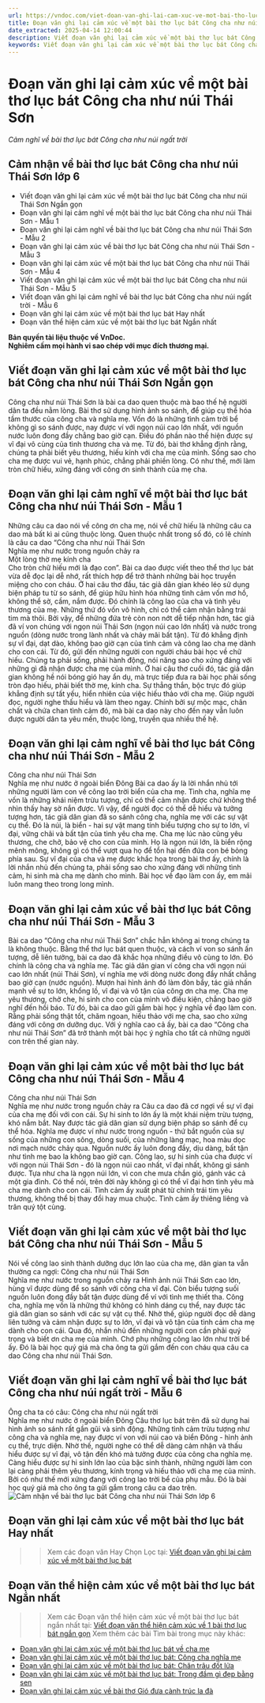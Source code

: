 ```yaml
---
url: https://vndoc.com/viet-doan-van-ghi-lai-cam-xuc-ve-mot-bai-tho-luc-bat-cong-cha-nhu-nui-thai-son-249824
title: Đoạn văn ghi lại cảm xúc về một bài thơ lục bát Công cha như núi Thái Sơn - Cảm nghĩ về bài thơ lục bát Công cha như núi ngất trời - VnDoc.com
date_extracted: 2025-04-14 12:00:44
description: Viết đoạn văn ghi lại cảm xúc về một bài thơ lục bát Công cha như núi Thái Sơn được biên soạn nhằm giúp các em HS đạt kết quả tốt trong quá trình làm bài tập và học tập môn Ngữ văn lớp 6.
keywords: Viết đoạn văn ghi lại cảm xúc về một bài thơ lục bát Công cha như núi Thái Sơn,Cảm nghĩ về bài thơ lục bát Công cha như núi ngất trời,Viết đoạn văn ghi lại cảm nghĩ về bài thơ lục bát Công cha như núi ngất trời,viết đoạn văn ghi lại cảm xúc về một bài thơ lục bát,Viết một đoạn văn ghi lại cảm xúc về một bài thơ lục bát ngắn nhất,Viết đoạn văn ghi lại cảm xúc về một bài thơ lục bát ngắn gọn,Viết đoạn văn ghi lại cảm nghĩ về một bài thơ lục bát,Công cha như núi ngất trời,công cha như núi thái sơn
---
```


# Đoạn văn ghi lại cảm xúc về một bài thơ lục bát Công cha như núi Thái Sơn
 _Cảm nghĩ về bài thơ lục bát Công cha như núi ngất trời_
## **Cảm nhận về bài thơ lục bát Công cha như núi Thái Sơn lớp 6**
  * Viết đoạn văn ghi lại cảm xúc về một bài thơ lục bát Công cha như núi Thái Sơn Ngắn gọn 
  * Đoạn văn ghi lại cảm nghĩ về một bài thơ lục bát Công cha như núi Thái Sơn - Mẫu 1
  * Đoạn văn ghi lại cảm nghĩ về bài thơ lục bát Công cha như núi Thái Sơn - Mẫu 2
  * Đoạn văn ghi lại cảm xúc về bài thơ lục bát Công cha như núi Thái Sơn - Mẫu 3
  * Đoạn văn ghi lại cảm xúc về một bài thơ lục bát Công cha như núi Thái Sơn - Mẫu 4 
  * Viết đoạn văn ghi lại cảm xúc về một bài thơ lục bát Công cha như núi Thái Sơn - Mẫu 5
  * Viết đoạn văn ghi lại cảm nghĩ về bài thơ lục bát Công cha như núi ngất trời - Mẫu 6
  * Đoạn văn ghi lại cảm xúc về một bài thơ lục bát Hay nhất
  * Đoạn văn thể hiện cảm xúc về một bài thơ lục bát Ngắn nhất

**Bản quyền tài liệu thuộc về VnDoc.  
Nghiêm cấm mọi hành vi sao chép với mục đích thương mại.**
## **Viết đoạn văn ghi lại cảm xúc về một bài thơ lục bát Công cha như núi Thái Sơn Ngắn gọn**
Công cha như núi Thái Sơn là bài ca dao quen thuộc mà bao thế hệ người dân ta đều nằm lòng. Bài thơ sử dụng hình ảnh so sánh, để giúp cụ thể hóa tầm thước của công cha và nghĩa mẹ. Vốn đó là những tình cảm trời bể không gì so sánh được, nay được ví với ngọn núi cao lớn nhất, với nguồn nước luôn đong đầy chẳng bao giờ cạn. Điều đó phần nào thể hiện được sự vĩ đại vô cùng của tình thương cha và mẹ. Từ đó, bài thơ khẳng định rằng, chúng ta phải biết yêu thương, hiếu kính với cha mẹ của mình. Sống sao cho cha mẹ được vui vẻ, hạnh phúc, chẳng phải phiền lòng. Có như thế, mới làm tròn chữ hiếu, xứng đáng với công ơn sinh thành của mẹ cha.
## **Đoạn văn ghi lại cảm nghĩ về một bài thơ lục bát Công cha như núi Thái Sơn - Mẫu 1**
Những câu ca dao nói về công ơn cha mẹ, nói về chữ hiếu là những câu ca dao mà bất kì ai cũng thuộc lòng. Quen thuộc nhất trong số đó, có lẽ chính là câu ca dao
“Công cha như núi Thái Sơn  
Nghĩa mẹ như nước trong nguồn chảy ra  
Một lòng thờ mẹ kính cha  
Cho tròn chữ hiếu mới là đạo con”.
Bài ca dao được viết theo thể thơ lục bát vừa dễ đọc lại dễ nhớ, rất thích hợp để trở thành những bài học truyền miệng cho con cháu. Ở hai câu thơ đầu, tác giả dân gian khéo léo sử dụng biện pháp tu từ so sánh, để giúp hữu hình hóa những tình cảm vốn mơ hồ, không thể sờ, cầm, nắm được. Đó chính là công lao của cha và tình yêu thương của mẹ. Những thứ đó vốn vô hình, chỉ có thể cảm nhận bằng trái tim mà thôi. Bởi vậy, để những đứa trẻ còn non nớt dễ tiếp nhận hơn, tác giả đã ví von chúng với ngọn núi Thái Sơn \(ngọn núi cao lớn nhất\) và nước trong nguồn \(dòng nước trong lành nhất và chảy mãi bất tận\). Từ đó khẳng định sự vĩ đại, dạt dào, không bao giờ cạn của tình cảm và công lao cha mẹ dành cho con cái. Từ đó, gửi đến những người con người cháu bài học về chữ hiếu. Chúng ta phải sống, phải hành động, nói năng sao cho xứng đáng với những gì đã nhận được cha mẹ của mình. Ở hai câu thơ cuối đó, tác giả dân gian không hề nói bóng gió hay ẩn dụ, mà trực tiếp đưa ra bài học phải sống tròn đạo hiếu, phải biết thờ mẹ, kính cha. Sự thẳng thắn, bộc trực đó giúp khẳng định sự tất yếu, hiển nhiên của việc hiếu thảo với cha mẹ. Giúp người đọc, người nghe thấu hiểu và làm theo ngay. Chính bởi sự mộc mạc, chân chất và chứa chan tình cảm đó, mà bài ca dao này cho đến nay vẫn luôn được người dân ta yêu mến, thuộc lòng, truyền qua nhiều thế hệ.
## **Đoạn văn ghi lại cảm nghĩ về bài thơ lục bát Công cha như núi Thái Sơn - Mẫu 2**
Công cha như núi Thái Sơn  
Nghĩa mẹ như nước ở ngoài biển Đông
Bài ca dao ấy là lời nhắn nhủ tới những người làm con về công lao trời biển của cha mẹ. Tình cha, nghĩa mẹ vốn là những khái niệm trừu tượng, chỉ có thể cảm nhận được chứ không thể nhìn thấy hay sờ nắn được. Vì vậy, để người đọc có thể dễ hiểu và tưởng tượng hơn, tác giả dân gian đã so sánh công cha, nghĩa mẹ với các sự vật cụ thể. Đó là núi, là biển - hai sự vật mang tính biểu tượng cho sự to lớn, vĩ đại, vững chãi và bất tận của tình yêu cha mẹ. Cha mẹ lúc nào cũng yêu thương, che chở, bảo vệ cho con của mình. Họ là ngọn núi lớn, là biển rộng mênh mông, không gì có thể vượt qua họ để tổn hại đến đứa con bé bỏng phía sau. Sự vĩ đại của cha và mẹ được khắc họa trong bài thơ ấy, chính là lời nhắn nhủ đến chúng ta, phải sống sao cho xứng đáng với những tình cảm, hi sinh mà cha mẹ dành cho mình. Bài học về đạo làm con ấy, em mãi luôn mang theo trong long mình.
## **Đoạn văn ghi lại cảm xúc về bài thơ lục bát Công cha như núi Thái Sơn - Mẫu 3**
Bài ca dao “Công cha như núi Thái Sơn” chắc hẳn không ai trong chúng ta là không thuộc. Bằng thể thơ lục bát quen thuộc, và cách ví von so sánh ấn tượng, dễ liên tưởng, bài ca dao đã khắc họa những điều vô cùng to lớn. Đó chính là công cha và nghĩa mẹ. Tác giả dân gian ví công cha với ngọn núi cao lớn nhất \(núi Thái Sơn\), ví nghĩa mẹ với dòng nước đong đầy nhất chẳng bao giờ cạn \(nước nguồn\). Mượn hai hình ảnh đó làm đòn bẩy, tác giả nhấn mạnh về sự to lớn, khổng lồ, vĩ đại và vô tận của công ơn cha mẹ. Cha mẹ yêu thương, chở che, hi sinh cho con của mình vô điều kiện, chẳng bao giờ nghĩ đến hồi báo. Từ đó, bài ca dao gửi gắm bài học ý nghĩa về đạo làm con. Rằng phải sống thật tốt, chăm ngoan, hiếu thảo với mẹ cha, sao cho xứng đáng với công ơn dưỡng dục. Với ý nghĩa cao cả ấy, bài ca dao “Công cha như núi Thái Sơn” đã trở thành một bài học ý nghĩa cho tất cả những người con trên thế gian này.
## **Đoạn văn ghi lại cảm xúc về một bài thơ lục bát Công cha như núi Thái Sơn - Mẫu 4**
Công cha như núi Thái Sơn  
Nghĩa mẹ như nước trong nguồn chảy ra
Câu ca dao đã cơ ngợi về sự vĩ đại của cha mẹ đối với con cái. Sự hi sinh to lớn ấy là một khái niệm trừu tượng, khó nắm bắt. Nay được tác giả dân gian sử dụng biện pháp so sánh để cụ thể hóa. Nghĩa mẹ được ví như nước trong nguồn - thứ bắt nguồn của sự sống của những con sông, dòng suối, của những làng mạc, hoa màu dọc nơi mạch nước chảy qua. Nguồn nước ấy luôn đong đầy, dịu dàng, bất tận như tình mẹ bao la không bao giờ cạn. Công lao, sự hi sinh của cha được ví với ngọn núi Thái Sơn - đó là ngọn núi cao nhất, vĩ đại nhất, không gì sánh được. Tựa như cha là ngọn núi lớn, vì con che mưa chắn gió, gánh vác cả một gia đình. Có thể nói, trên đời này không gì có thể vĩ đại hơn tình yêu mà cha mẹ dành cho con cái. Tình cảm ấy xuất phát từ chính trái tim yêu thương, không thể bị thay đổi hay mua chuộc. Tình cảm ấy thiêng liêng và trân quý tột cùng.
## **Viết đoạn văn ghi lại cảm xúc về một bài thơ lục bát Công cha như núi Thái Sơn - Mẫu 5**
Nói về công lao sinh thành dưỡng dục lớn lao của cha mẹ, dân gian ta vẫn thường ca ngợi:
Công cha như núi Thái Sơn   
Nghĩa mẹ như nước trong nguồn chảy ra
Hình ảnh núi Thái Sơn cao lớn, hùng vĩ được dùng để so sánh với công cha vĩ đại. Còn biểu tượng suối nguồn luôn đong đầy bất tận được dùng để ví với tình mẹ thiết tha. Công cha, nghĩa mẹ vốn là những thứ không có hình dáng cụ thể, nay được tác giả dân gian so sánh với các sự vật cụ thể. Nhờ thế, giúp người đọc dễ dàng liên tưởng và cảm nhận được sự to lớn, vĩ đại và vô tận của tình cảm cha mẹ dành cho con cái. Qua đó, nhắn nhủ đến những người con cần phải quý trọng và biết ơn cha mẹ của mình. Chớ phụ những công lao lớn như trời bể ấy. Đó là bài học quý giá mà cha ông ta gửi gắm đến con cháu qua câu ca dao Công cha như núi Thái Sơn.
## **Viết đoạn văn ghi lại cảm nghĩ về bài thơ lục bát Công cha như núi ngất trời - Mẫu 6**
Ông cha ta có câu:
Công cha như núi ngất trời   
Nghĩa mẹ như nước ở ngoài biển Đông
Câu thơ lục bát trên đã sử dụng hai hình ảnh so sánh rất gần gũi và sinh động. Những tình cảm trừu tượng như công cha và nghĩa mẹ, nay được ví von với núi cao và biển Đông - hình ảnh cụ thể, trực diện. Nhờ thế, người nghe có thể dễ dàng cảm nhận và thấu hiểu được sự vĩ đại, vô tận đến khó mà tưởng được của công cha nghĩa mẹ. Càng hiểu được sự hi sinh lớn lao của bậc sinh thành, những người làm con lại càng phải thêm yêu thương, kính trọng và hiếu thảo với cha mẹ của mình. Bởi có như thế mới xứng đang với công lao trời bể của phụ mẫu. Đó là bài học quý giá mà cho ông ta gửi gắm trong câu ca dao trên.
![Cảm nhận về bài thơ lục bát Công cha như núi Thái Sơn lớp 6](https://i.vdoc.vn/data/image/2023/11/17/viet-doan-van-ghi-lai-cam-xuc-ve-mot-bai-tho-luc-bat-cong-cha-nhu-nui-thai-son-h1.jpg)
## **Đoạn văn ghi lại cảm xúc về một bài thơ lục bát Hay nhất**
>> Xem các đoạn văn Hay Chọn Lọc tại: [Viết đoạn văn ghi lại cảm xúc về một bài thơ lục bát](<https://vndoc.com/viet-doan-van-ghi-lai-cam-xuc-ve-mot-bai-tho-luc-bat-244732>)
## **Đoạn văn thể hiện cảm xúc về một bài thơ lục bát Ngắn nhất**
>> Xem các Đoạn văn thể hiện cảm xúc về một bài thơ lục bát ngắn nhất tại: [Viết đoạn văn thể hiện cảm xúc về 1 bài thơ lục bát ngắn gọn](<https://vndoc.com/viet-doan-van-the-hien-cam-xuc-ve-mot-bai-tho-luc-bat-ngan-nhat-248869>)
Xem thêm các bài Tìm bài trong mục này khác:
  * [Đoạn văn ghi lại cảm xúc về một bài thơ lục bát về cha mẹ](</viet-doan-van-ghi-lai-cam-xuc-ve-mot-bai-tho-luc-bat-ve-cha-me-249828>)
  * [Đoạn văn ghi lại cảm xúc về một bài thơ lục bát: Công cha nghĩa mẹ](</viet-doan-van-ghi-lai-cam-xuc-ve-mot-bai-tho-luc-bat-cong-cha-nghia-me-249831>)
  * [Đoạn văn ghi lại cảm xúc về một bài thơ lục bát: Chăn trâu đốt lửa](</viet-doan-van-ghi-lai-cam-xuc-ve-mot-bai-tho-luc-bat-chan-trau-dot-lua-249834>)
  * [Đoạn văn ghi lại cảm xúc về một bài thơ lục bát: Trong đầm gì đẹp bằng sen](</viet-doan-van-ghi-lai-cam-xuc-ve-mot-bai-tho-luc-bat-trong-dam-gi-dep-bang-sen-249840>)
  * [Đoạn văn ghi lại cảm xúc về bài thơ Gió đưa cành trúc la đà](</viet-doan-van-ghi-lai-cam-xuc-ve-bai-tho-luc-bat-gio-dua-canh-truc-la-da-280516>)


